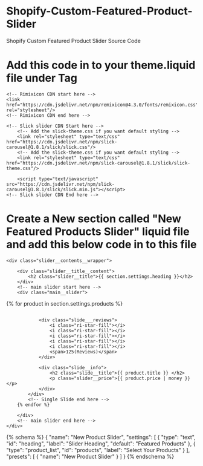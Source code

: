 # Shopify-Custom-Featured-Product-Slider
Shopify Custom Featured Product Slider Source Code

# Add this code in to your theme.liquid file under <head> </head> Tag

<div>
    <!-- jQuery CDN Start here -->
    <script src="https://ajax.googleapis.com/ajax/libs/jquery/3.7.1/jquery.min.js"></script>
    <!-- jQuery CDN End here -->

    <!-- Rimixicon CDN start here -->
    <link href="https://cdn.jsdelivr.net/npm/remixicon@4.3.0/fonts/remixicon.css" rel="stylesheet"/>
    <!-- Rimixicon CDN end here -->

    <!-- Slick slider CDN Start here -->
        <!-- Add the slick-theme.css if you want default styling -->
        <link rel="stylesheet" type="text/css" href="https://cdn.jsdelivr.net/npm/slick-carousel@1.8.1/slick/slick.css"/>
        <!-- Add the slick-theme.css if you want default styling -->
        <link rel="stylesheet" type="text/css" href="https://cdn.jsdelivr.net/npm/slick-carousel@1.8.1/slick/slick-theme.css"/>

        <script type="text/javascript" src="https://cdn.jsdelivr.net/npm/slick-carousel@1.8.1/slick/slick.min.js"></script>
    <!-- Slick slider CDN End here -->

    
# Create a New section called "New Featured Products Slider" liquid file and add this below code in to this file 


<section class="section__wrapper">

    <div class="slider__contents__wrapper">

        <div class="slider__title__content">
            <h2 class="slider__title">{{ section.settings.heading }}</h2>
        </div>
        <!-- main slider start here -->
        <div class="main__slider">

{% for product in section.settings.products %}
            <!-- Single Slide start here -->
            <div class="single__slide">
                <div class="slide__contents">
                    <img src="{{ product.featured_image | image_url }}" width="" height="" alt="">
                </div>

                <div class="slide___reviews">
                    <i class="ri-star-fill"></i>
                    <i class="ri-star-fill"></i>
                    <i class="ri-star-fill"></i>
                    <i class="ri-star-fill"></i>
                    <i class="ri-star-fill"></i>
                    <span>125(Reviews)</span>
                </div>

                <div class="slide__info">
                    <h2 class="slide__title">{{ product.title }} </h2>
                    <p class="slider__price">{{ product.price | money }}</p>
                </div>
            </div>
            <!-- Single Slide end here -->
        {% endfor %}  

        </div>
        <!-- main slider end here -->
    </div>
</section>



{% schema %}
  {
    "name": "New Product Slider",
    "settings": [
      {
        "type": "text",
        "id": "heading",
        "label": "Slider Heading",
        "default": "Featured Products"
      },
      {
        "type": "product_list",
        "id": "products",
        "label": "Select Your Products"
      }
    ],
    "presets": [
      {
        "name": "New Product Slider"
      }
    ]
  }
{% endschema %}

<script>
$('.main__slider').slick({
  draggable: true,
  dots: true,
  infinite: true,
  speed: 300,
  slidesToShow: 4,
  slidesToScroll: 1,
  autoplay: true,
  responsive: [
    {
      breakpoint: 1024,
      settings: {
        slidesToShow: 3,
        slidesToScroll: 1,
        infinite: true,
        dots: true
      }
    },
    {
      breakpoint: 600,
      settings: {
        slidesToShow: 1,
        slidesToScroll: 1
      }
    },
    {
      breakpoint: 480,
      settings: {
        slidesToShow: 1,
        slidesToScroll: 1
      }
    }
  ]
});
</script>
</div>
